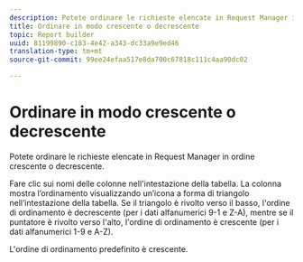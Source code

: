 ```yaml
---
description: Potete ordinare le richieste elencate in Request Manager in ordine crescente o decrescente.
title: Ordinare in modo crescente o decrescente
topic: Report builder
uuid: 81199890-c183-4e42-a343-dc33a9e9ed46
translation-type: tm+mt
source-git-commit: 99ee24efaa517e8da700c67818c111c4aa90dc02

---
```



# Ordinare in modo crescente o decrescente

Potete ordinare le richieste elencate in Request Manager in ordine crescente o decrescente.

Fare clic sui nomi delle colonne nell'intestazione della tabella. La colonna mostra l’ordinamento visualizzando un’icona a forma di triangolo nell’intestazione della tabella. Se il triangolo è rivolto verso il basso, l'ordine di ordinamento è decrescente (per i dati alfanumerici 9-1 e Z-A), mentre se il puntatore è rivolto verso l'alto, l'ordine di ordinamento è crescente (per i dati alfanumerici 1-9 e A-Z).

L'ordine di ordinamento predefinito è crescente.
